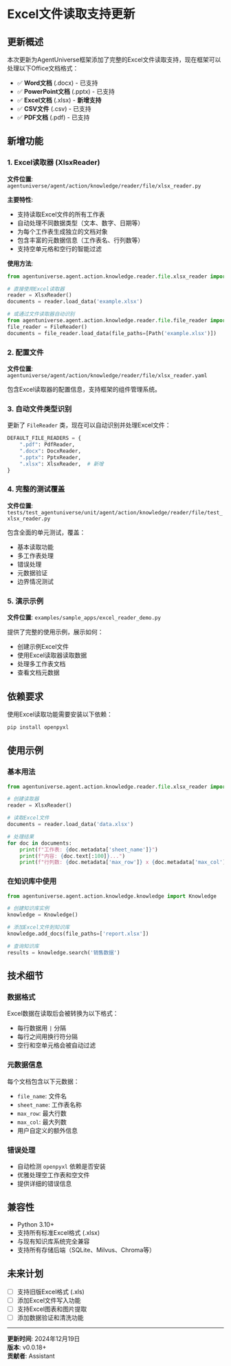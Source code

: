 # Excel文件读取支持更新

## 更新概述

本次更新为AgentUniverse框架添加了完整的Excel文件读取支持，现在框架可以处理以下Office文档格式：

- ✅ **Word文档** (.docx) - 已支持
- ✅ **PowerPoint文档** (.pptx) - 已支持  
- ✅ **Excel文档** (.xlsx) - **新增支持**
- ✅ **CSV文件** (.csv) - 已支持
- ✅ **PDF文档** (.pdf) - 已支持

## 新增功能

### 1. Excel读取器 (XlsxReader)

**文件位置**: `agentuniverse/agent/action/knowledge/reader/file/xlsx_reader.py`

**主要特性**:
- 支持读取Excel文件的所有工作表
- 自动处理不同数据类型（文本、数字、日期等）
- 为每个工作表生成独立的文档对象
- 包含丰富的元数据信息（工作表名、行列数等）
- 支持空单元格和空行的智能过滤

**使用方法**:
```python
from agentuniverse.agent.action.knowledge.reader.file.xlsx_reader import XlsxReader

# 直接使用Excel读取器
reader = XlsxReader()
documents = reader.load_data('example.xlsx')

# 或通过文件读取器自动识别
from agentuniverse.agent.action.knowledge.reader.file.file_reader import FileReader
file_reader = FileReader()
documents = file_reader.load_data(file_paths=[Path('example.xlsx')])
```

### 2. 配置文件

**文件位置**: `agentuniverse/agent/action/knowledge/reader/file/xlsx_reader.yaml`

包含Excel读取器的配置信息，支持框架的组件管理系统。

### 3. 自动文件类型识别

更新了 `FileReader` 类，现在可以自动识别并处理Excel文件：

```python
DEFAULT_FILE_READERS = {
    ".pdf": PdfReader,
    ".docx": DocxReader,
    ".pptx": PptxReader,
    ".xlsx": XlsxReader,  # 新增
}
```

### 4. 完整的测试覆盖

**文件位置**: `tests/test_agentuniverse/unit/agent/action/knowledge/reader/file/test_xlsx_reader.py`

包含全面的单元测试，覆盖：
- 基本读取功能
- 多工作表处理
- 错误处理
- 元数据验证
- 边界情况测试

### 5. 演示示例

**文件位置**: `examples/sample_apps/excel_reader_demo.py`

提供了完整的使用示例，展示如何：
- 创建示例Excel文件
- 使用Excel读取器读取数据
- 处理多工作表文档
- 查看文档元数据

## 依赖要求

使用Excel读取功能需要安装以下依赖：

```bash
pip install openpyxl
```

## 使用示例

### 基本用法

```python
from agentuniverse.agent.action.knowledge.reader.file.xlsx_reader import XlsxReader

# 创建读取器
reader = XlsxReader()

# 读取Excel文件
documents = reader.load_data('data.xlsx')

# 处理结果
for doc in documents:
    print(f"工作表: {doc.metadata['sheet_name']}")
    print(f"内容: {doc.text[:100]}...")
    print(f"行列数: {doc.metadata['max_row']} x {doc.metadata['max_col']}")
```

### 在知识库中使用

```python
from agentuniverse.agent.action.knowledge.knowledge import Knowledge

# 创建知识库实例
knowledge = Knowledge()

# 添加Excel文件到知识库
knowledge.add_docs(file_paths=['report.xlsx'])

# 查询知识库
results = knowledge.search('销售数据')
```

## 技术细节

### 数据格式

Excel数据在读取后会被转换为以下格式：
- 每行数据用 ` | ` 分隔
- 每行之间用换行符分隔
- 空行和空单元格会被自动过滤

### 元数据信息

每个文档包含以下元数据：
- `file_name`: 文件名
- `sheet_name`: 工作表名称
- `max_row`: 最大行数
- `max_col`: 最大列数
- 用户自定义的额外信息

### 错误处理

- 自动检测 `openpyxl` 依赖是否安装
- 优雅处理空工作表和空文件
- 提供详细的错误信息

## 兼容性

- Python 3.10+
- 支持所有标准Excel格式 (.xlsx)
- 与现有知识库系统完全兼容
- 支持所有存储后端（SQLite、Milvus、Chroma等）

## 未来计划

- [ ] 支持旧版Excel格式 (.xls)
- [ ] 添加Excel文件写入功能
- [ ] 支持Excel图表和图片提取
- [ ] 添加数据验证和清洗功能

---

**更新时间**: 2024年12月19日  
**版本**: v0.0.18+  
**贡献者**: Assistant
